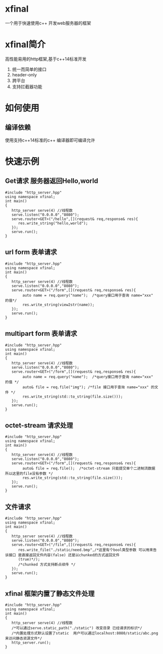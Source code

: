 # xfinal
一个用于快速使用c++ 开发web服务器的框架
# xfinal简介
高性能易用的http框架,基于c++14标准开发

1. 统一而简单的接口
2. header-only
3. 跨平台
5. 支持拦截器功能

# 如何使用

## 编译依赖
使用支持c++14标准的c++ 编译器即可编译允许

# 快速示例

## Get请求 服务器返回Hello,world
````
#include "http_server.hpp"
using namespace xfinal;
int main()
{
   http_server serve(4) //线程数
   serve.listen("0.0.0.0","8080");
   serve.router<GET>("/hello",[](request& req,response& res){
      res.write_string("hello,world");
   });
   serve.run();
}
````
## url form 表单请求
````
#include "http_server.hpp"
using namespace xfinal;
int main()
{
   http_server serve(4) //线程数
   serve.listen("0.0.0.0","8080");
   serve.router<GET>("/form",[](request& req,response& res){
        auto name = req.query("name");  /*query接口用于查询 name="xxx" 的值*/ 
        res.write_string(view2str(name));
   });
   serve.run();
}
````
## multipart form 表单请求
````
#include "http_server.hpp"
using namespace xfinal;
int main()
{
   http_server serve(4) //线程数
   serve.listen("0.0.0.0","8080");
   serve.router<GET>("/form",[](request& req,response& res){
        auto name = req.query("name");  /*query接口用于查询 name="xxx" 的值 */ 
        auto& file = req.file("img"); /*file 接口用于查询 name="xxx" 的文件 */ 
        res.write_string(std::to_string(file.size()));
   });
   serve.run();
}
````
## octet-stream 请求处理

````
#include "http_server.hpp"
using namespace xfinal;
int main()
{
   http_server serve(4) //线程数
   serve.listen("0.0.0.0","8080");
   serve.router<GET>("/form",[](request& req,response& res){
        auto& file = req.file();  /*octet-stream 只能提交单个二进制流数据 所以这里的file没有参数 */
        res.write_string(std::to_string(file.size()));
   });
   serve.run();
}
````


## 文件请求
````
#include "http_server.hpp"
using namespace xfinal;
int main()
{
   http_server serve(4) //线程数
   serve.listen("0.0.0.0","8080");
   serve.router<GET>("/file",[](request& req,response& res){
      res.write_file("./static/need.bmp",/*这里有个bool类型参数 可以用来告诉接口 是直接返回文件内容(false) 还是以chunked的方式返回文件  
      (true)*/);
      /*chunked 方式支持断点续传 */
   });
   serve.run();
}
````
## xfinal 框架内置了静态文件处理
````
#include "http_server.hpp"
using namespace xfinal;
int main()
{
   http_server serve(4) //线程数
   /*可以通过serve.static_path("./static") 改变目录 已经请求的标识*/
   /*内置处理方式默认设置了static  用户可以通过localhost:8080/static/abc.png 来访问静态资源文件*/
   http_server.run();
}
````
